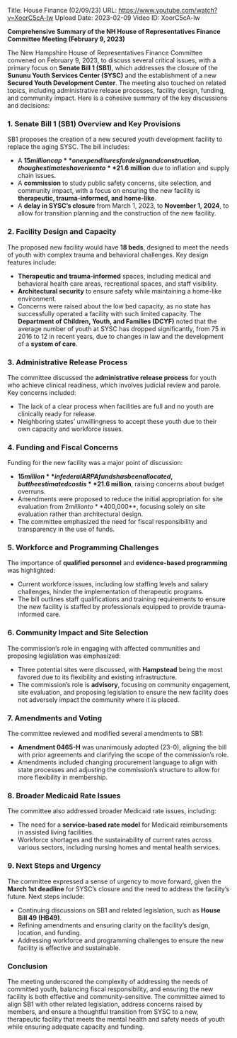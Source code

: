 Title: House Finance (02/09/23)
URL: https://www.youtube.com/watch?v=XoorC5cA-lw
Upload Date: 2023-02-09
Video ID: XoorC5cA-lw

**Comprehensive Summary of the NH House of Representatives Finance Committee Meeting (February 9, 2023)**

The New Hampshire House of Representatives Finance Committee convened on February 9, 2023, to discuss several critical issues, with a primary focus on **Senate Bill 1 (SB1)**, which addresses the closure of the **Sununu Youth Services Center (SYSC)** and the establishment of a new **Secured Youth Development Center**. The meeting also touched on related topics, including administrative release processes, facility design, funding, and community impact. Here is a cohesive summary of the key discussions and decisions:

### **1. Senate Bill 1 (SB1) Overview and Key Provisions**
SB1 proposes the creation of a new secured youth development facility to replace the aging SYSC. The bill includes:
- A **$15 million cap** on expenditures for design and construction, though estimates have risen to **$21.6 million** due to inflation and supply chain issues.
- A **commission** to study public safety concerns, site selection, and community impact, with a focus on ensuring the new facility is **therapeutic, trauma-informed, and home-like**.
- A **delay in SYSC’s closure** from March 1, 2023, to **November 1, 2024**, to allow for transition planning and the construction of the new facility.

### **2. Facility Design and Capacity**
The proposed new facility would have **18 beds**, designed to meet the needs of youth with complex trauma and behavioral challenges. Key design features include:
- **Therapeutic and trauma-informed** spaces, including medical and behavioral health care areas, recreational spaces, and staff visibility.
- **Architectural security** to ensure safety while maintaining a home-like environment.
- Concerns were raised about the low bed capacity, as no state has successfully operated a facility with such limited capacity. The **Department of Children, Youth, and Families (DCYF)** noted that the average number of youth at SYSC has dropped significantly, from 75 in 2016 to 12 in recent years, due to changes in law and the development of a **system of care**.

### **3. Administrative Release Process**
The committee discussed the **administrative release process** for youth who achieve clinical readiness, which involves judicial review and parole. Key concerns included:
- The lack of a clear process when facilities are full and no youth are clinically ready for release.
- Neighboring states’ unwillingness to accept these youth due to their own capacity and workforce issues.

### **4. Funding and Fiscal Concerns**
Funding for the new facility was a major point of discussion:
- **$15 million** in federal ARPA funds has been allocated, but the estimated cost is **$21.6 million**, raising concerns about budget overruns.
- Amendments were proposed to reduce the initial appropriation for site evaluation from $2 million to **$400,000**, focusing solely on site evaluation rather than architectural design.
- The committee emphasized the need for fiscal responsibility and transparency in the use of funds.

### **5. Workforce and Programming Challenges**
The importance of **qualified personnel** and **evidence-based programming** was highlighted:
- Current workforce issues, including low staffing levels and salary challenges, hinder the implementation of therapeutic programs.
- The bill outlines staff qualifications and training requirements to ensure the new facility is staffed by professionals equipped to provide trauma-informed care.

### **6. Community Impact and Site Selection**
The commission’s role in engaging with affected communities and proposing legislation was emphasized:
- Three potential sites were discussed, with **Hampstead** being the most favored due to its flexibility and existing infrastructure.
- The commission’s role is **advisory**, focusing on community engagement, site evaluation, and proposing legislation to ensure the new facility does not adversely impact the community where it is placed.

### **7. Amendments and Voting**
The committee reviewed and modified several amendments to SB1:
- **Amendment 0465-H** was unanimously adopted (23-0), aligning the bill with prior agreements and clarifying the scope of the commission’s role.
- Amendments included changing procurement language to align with state processes and adjusting the commission’s structure to allow for more flexibility in membership.

### **8. Broader Medicaid Rate Issues**
The committee also addressed broader Medicaid rate issues, including:
- The need for a **service-based rate model** for Medicaid reimbursements in assisted living facilities.
- Workforce shortages and the sustainability of current rates across various sectors, including nursing homes and mental health services.

### **9. Next Steps and Urgency**
The committee expressed a sense of urgency to move forward, given the **March 1st deadline** for SYSC’s closure and the need to address the facility’s future. Next steps include:
- Continuing discussions on SB1 and related legislation, such as **House Bill 49 (HB49)**.
- Refining amendments and ensuring clarity on the facility’s design, location, and funding.
- Addressing workforce and programming challenges to ensure the new facility is effective and sustainable.

### **Conclusion**
The meeting underscored the complexity of addressing the needs of committed youth, balancing fiscal responsibility, and ensuring the new facility is both effective and community-sensitive. The committee aimed to align SB1 with other related legislation, address concerns raised by members, and ensure a thoughtful transition from SYSC to a new, therapeutic facility that meets the mental health and safety needs of youth while ensuring adequate capacity and funding.
